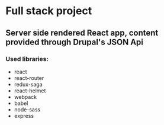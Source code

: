 # Full stack project 
## Server side rendered React app, content provided through Drupal's JSON Api
### Used libraries:
- react
- react-router
- redux-saga
- react-helmet
- webpack
- babel
- node-sass
- express